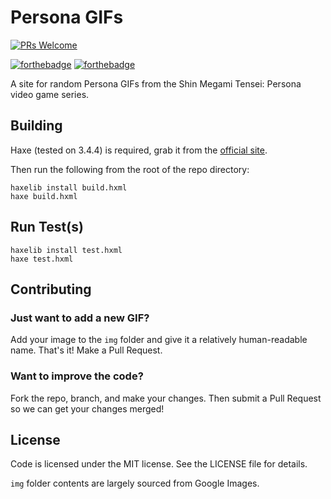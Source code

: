 # Persona GIFs

[![PRs Welcome](https://img.shields.io/badge/PRs-welcome-brightgreen.svg?style=flat-square)](http://makeapullrequest.com)

[![forthebadge](https://forthebadge.com/images/badges/contains-cat-gifs.svg)](https://forthebadge.com) [![forthebadge](https://forthebadge.com/images/badges/built-with-love.svg)](https://forthebadge.com)

A site for random Persona GIFs from the Shin Megami Tensei: Persona video game series.

## Building

Haxe (tested on 3.4.4) is required, grab it from the [official site](https://haxe.org/download/).

Then run the following from the root of the repo directory:

```
haxelib install build.hxml
haxe build.hxml
```

## Run Test(s)

```
haxelib install test.hxml
haxe test.hxml
```

## Contributing

### Just want to add a new GIF?

Add your image to the `img` folder and give it a relatively human-readable name.  That's it! Make a Pull Request.

### Want to improve the code?

Fork the repo, branch, and make your changes.  Then submit a Pull Request so we can get your changes merged!

## License

Code is licensed under the MIT license.  See the LICENSE file for details.

`img` folder contents are largely sourced from Google Images.